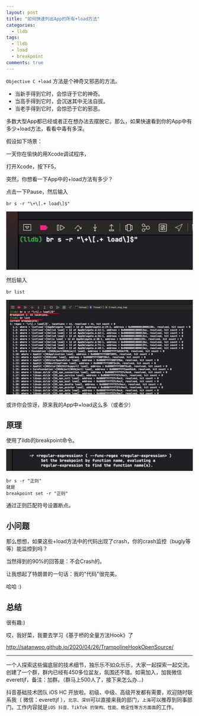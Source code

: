 ```yaml
---
layout: post
title: "如何快速列出App的所有+load方法"
categories:
  - lldb
tags:
  - lldb
  - load
  - breakpoint
comments: true
---
```



`Objective C +load` 方法是个神奇又邪恶的方法。

<!-- more -->

- 当新手得到它时，会惊讶于它的神奇。
- 当高手得到它时，会沉迷其中无法自拔。
- 当老手得到它时，会惊恐于它的邪恶。

多数大型App都已经或者正在想办法去摆脱它。那么，如果快速看到你的App中有多少+load方法，看看中毒有多深。

假设如下场景：

一天你在愉快的用Xcode调试程序，

打开Xcode，按下F5，

突然，你想看一下App中的+load方法有多少？

点击一下Pause，然后输入

```
br s -r "\+\[.+ load\]$"
```

![-w352](/media/15880051383019.jpg)

然后输入

```
br list
```

![-w930](/media/15880052076002.jpg)


或许你会惊讶，原来我的App中+load这么多（或者少）


## 原理

使用了lldb的breakpoint命令。

![-w576](/media/15880053337758.jpg)

```
br s -r "正则"
就是 
breakpoint set -r "正则"
```

通过正则匹配符号设置断点。

## 小问题

那么想想，如果这些+load方法中的代码出现了crash，你的crash监控（bugly等等）能监控到吗？

当然得到的90%的回答是：不会Crash的。

让我想起了特朗普的一句话：我的"代码"很完美。

哈哈 :)

## 总结

很有趣:)

哎，我好菜，我要去学习《基于桥的全量方法Hook》了

http://satanwoo.github.io/2020/04/26/TrampolineHookOpenSource/

---

一个人探索这些偏底层的技术细节，独乐乐不如众乐乐，大家一起探索一起交流。创建了一个群，群内已经有450多位盆友，氛围还不错。如需加入，加我微信 everettjf，备注：加群。（群马上500人了，接下来怎么办...)

抖音基础技术团队 iOS HC 开放啦。初级、中级、高级开发都有需要，欢迎随时联系我（ 微信：everettjf ），`北京、深圳`可以直接来我的部门，`上海`可以推荐到同事部门。工作内容就是`iOS 抖音、TikTok 的架构、性能、稳定性等方方面面`的工作。


